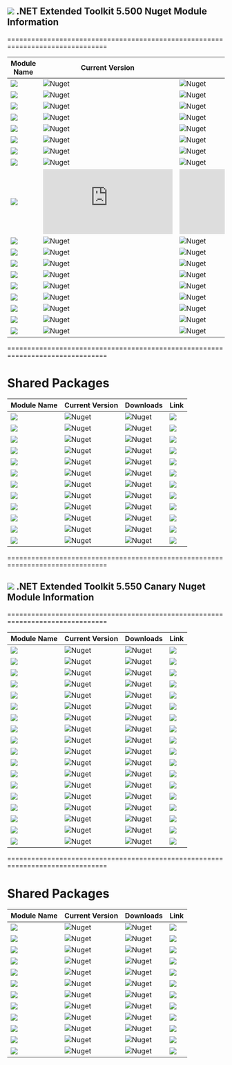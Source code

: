 ## <img src="https://github.com/Wagnerp/Krypton-NET-Version-Dashboard/blob/master/Assets/Icons/PNG/KR%2064%20%20x%2064%20Orange.png" /> .NET Extended Toolkit 5.500 Nuget Module Information

===============================================================================

| Module Name | Current Version | Downloads | Link |
|---|---|---|---|
| <img src="https://img.shields.io/badge/Module-Base-orange.svg?style=flat-square" /> | ![Nuget](https://img.shields.io/nuget/v/Krypton.Toolkit.Suite.Extended.Base?label=Version&logo=nuget&style=flat-square) | ![Nuget](https://img.shields.io/nuget/dt/Krypton.Toolkit.Suite.Extended.Base?color=brightgreen&label=Downloads&logo=nuget&style=flat-square) |  <a href="https://www.nuget.org/packages/Krypton.Toolkit.Suite.Extended.Base/"><img src="https://img.shields.io/badge/Download-Link-9cf.svg?style=flat-square" /></a> |
| <img src="https://img.shields.io/badge/Module-Circular ProgressBar-orange.svg?style=flat-square" /> | ![Nuget](https://img.shields.io/nuget/v/Krypton.Toolkit.Suite.Extended.Circular.Progress.Bar?label=Version&logo=nuget&style=flat-square) | ![Nuget](https://img.shields.io/nuget/dt/Krypton.Toolkit.Suite.Extended.Circular.Progress.Bar?color=brightgreen&label=Downloads&logo=nuget&style=flat-square) |  <a href="https://www.nuget.org/packages/Krypton.Toolkit.Suite.Extended.Circular.Progress.Bar/"><img src="https://img.shields.io/badge/Download-Link-9cf.svg?style=flat-square" /></a> |
| <img src="https://img.shields.io/badge/Module-Data Visualisation-orange.svg?style=flat-square" /> | ![Nuget](https://img.shields.io/nuget/v/Krypton.Toolkit.Suite.Extended.Data.Visualisation?label=Version&logo=nuget&style=flat-square) | ![Nuget](https://img.shields.io/nuget/dt/Krypton.Toolkit.Suite.Extended.Data.Visualisation?color=brightgreen&label=Downloads&logo=nuget&style=flat-square) | <a href="https://www.nuget.org/packages/Krypton.Toolkit.Suite.Extended.Data.Visualisation/"><img src="https://img.shields.io/badge/Download-Link-9cf.svg?style=flat-square" /></a> |
| <img src="https://img.shields.io/badge/Module-Drawing Suite-orange.svg?style=flat-square" /> | ![Nuget](https://img.shields.io/nuget/v/Krypton.Toolkit.Suite.Extended.Drawing.Suite?label=Version&logo=nuget&style=flat-square) | ![Nuget](https://img.shields.io/nuget/dt/Krypton.Toolkit.Suite.Extended.Drawing.Suite?color=brightgreen&label=Downloads&logo=nuget&style=flat-square) | <a href="https://www.nuget.org/packages/Krypton.Toolkit.Suite.Extended.Drawing.Suite/"><img src="https://img.shields.io/badge/Download-Link-9cf.svg?style=flat-square" /></a> |
| <img src="https://img.shields.io/badge/Module-Dialogs-orange.svg?style=flat-square" /> | ![Nuget](https://img.shields.io/nuget/v/Krypton.Toolkit.Suite.Extended.Dialogs?label=Version&logo=nuget&style=flat-square) | ![Nuget](https://img.shields.io/nuget/dt/Krypton.Toolkit.Suite.Extended.Dialogs?color=brightgreen&label=Downloads&logo=nuget&style=flat-square) | <a href="https://www.nuget.org/packages/Krypton.Toolkit.Suite.Extended.Dialogs/"><img src="https://img.shields.io/badge/Download-Link-9cf.svg?style=flat-square" /></a> |
| <img src="https://img.shields.io/badge/Module-Menu & Toolbar Items-orange.svg?style=flat-square" /> | ![Nuget](https://img.shields.io/nuget/v/Krypton.Toolkit.Suite.Extended.Tool.Strip.Items?label=Version&logo=nuget&style=flat-square) | ![Nuget](https://img.shields.io/nuget/dt/Krypton.Toolkit.Suite.Extended.Tool.Strip.Items?color=brightgreen&label=Downloads&logo=nuget&style=flat-square) |<a href="https://www.nuget.org/packages/Krypton.Toolkit.Suite.Extended.Tool.Strip.Items/"><img src="https://img.shields.io/badge/Download-Link-9cf.svg?style=flat-square" /></a> |
| <img src="https://img.shields.io/badge/Module-Software Updater-orange" /> | ![Nuget](https://img.shields.io/nuget/v/Krypton.Toolkit.Suite.Extended.Software.Updater?label=Version&logo=nuget&style=flat-square) | ![Nuget](https://img.shields.io/nuget/dt/Krypton.Toolkit.Suite.Extended.Software.Updater?color=brightgreen&label=Downloads&logo=nuget&style=flat-square) | <a href="https://www.nuget.org/packages/Krypton.Toolkit.Suite.Extended.Software.Updater/"><img src="https://img.shields.io/badge/Download-Link-9cf.svg?style=flat-square" /></a> |
| <img src="https://img.shields.io/badge/Module-Extended Standard Controls-orange" /> | ![Nuget](https://img.shields.io/nuget/v/Krypton.Toolkit.Suite.Extended.Standard.Controls?label=Version&logo=nuget&style=flat-square) | ![Nuget](https://img.shields.io/nuget/dt/Krypton.Toolkit.Suite.Extended.Standard.Controls?color=brightgreen&label=Downloads&logo=nuget&style=flat-square) | <a href="https://www.nuget.org/packages/Krypton.Toolkit.Suite.Extended.Standard.Control/"><img src="https://img.shields.io/badge/Download-Link-9cf.svg?style=flat-square" /></a> |
| <img src="https://img.shields.io/badge/Module-Fast Coloured TextBox-orange.svg?style=flat-square" /> | ![Nuget](https://img.shields.io/nuget/v/Krypton.Toolkit.Suite.Extended.Fast.Coloured.Text.Box?label=Version&logo=nuget&style=flat-square) | ![Nuget](https://img.shields.io/nuget/dt/Krypton.Toolkit.Suite.Extended.Fast.Coloured.Text.Box?color=brightgreen&label=Downloads&logo=nuget&style=flat-square) | <a href="https://www.nuget.org/packages/Krypton.Toolkit.Suite.Extended.Fast.Coloured.Text.Box/"><img src="https://img.shields.io/badge/Download-Link-9cf.svg?style=flat-square" /></a> |
| <img src="https://img.shields.io/badge/Module-Floating Menu & Toolbars-orange.svg?style=flat-square" /> | ![Nuget](https://img.shields.io/nuget/v/Krypton.Toolkit.Suite.Extended.Floating.Toolbars?label=Version&logo=nuget&style=flat-square) | ![Nuget](https://img.shields.io/nuget/dt/Krypton.Toolkit.Suite.Extended.Floating.Toolbars?color=brightgreen&label=Downloads&logo=nuget&style=flat-square) | <a href="https://www.nuget.org/packages/Krypton.Toolkit.Suite.Extended.Floating.Toolbars/"><img src="https://img.shields.io/badge/Download-Link-9cf.svg?style=flat-square" /></a> |
| <img src="https://img.shields.io/badge/Module-IO Components-orange.svg?style=flat-square" /> | ![Nuget](https://img.shields.io/nuget/v/Krypton.Toolkit.Suite.Extended.IO?label=Version&logo=nuget&style=flat-square) | ![Nuget](https://img.shields.io/nuget/dt/Krypton.Toolkit.Suite.Extended.IO?color=brightgreen&label=Downloads&logo=nuget&style=flat-square) | <a href="https://www.nuget.org/packages/Krypton.Toolkit.Suite.Extended.IO/"><img src="https://img.shields.io/badge/Download-Link-9cf.svg?style=flat-square" /></a> |
| <img src="https://img.shields.io/badge/Module-Outlook Grid-orange.svg?style=flat-square" /> | ![Nuget](https://img.shields.io/nuget/v/Krypton.Toolkit.Suite.Extended.Outlook.Grid?label=Version&logo=nuget&style=flat-square) | ![Nuget](https://img.shields.io/nuget/dt/Krypton.Toolkit.Suite.Extended.Outlook.Grid?color=brightgreen&label=Downloads&logo=nuget&style=flat-square) | <a href="https://www.nuget.org/packages/Krypton.Toolkit.Suite.Extended.Outlook.Grid/"><img src="https://img.shields.io/badge/Download-Link-9cf.svg?style=flat-square" /></a> |
| <img src="https://img.shields.io/badge/Module-Navi Suite-orange.svg?style=flat-square" /> | ![Nuget](https://img.shields.io/nuget/v/Krypton.Toolkit.Suite.Extended.Navi.Suite?label=Version&logo=nuget&style=flat-square) | ![Nuget](https://img.shields.io/nuget/dt/Krypton.Toolkit.Suite.Extended.Navi.Suite?color=brightgreen&label=Downloads&logo=nuget&style=flat-square) | <a href="https://www.nuget.org/packages/Krypton.Toolkit.Suite.Extended.Navi.Suite/"><img src="https://img.shields.io/badge/Download-Link-9cf.svg?style=flat-square" /></a> |
| <img src="https://img.shields.io/badge/Module-Networking-orange.svg?style=flat-square" /> | ![Nuget](https://img.shields.io/nuget/v/Krypton.Toolkit.Suite.Extended.Networking?label=Version&logo=nuget&style=flat-square) | ![Nuget](https://img.shields.io/nuget/dt/Krypton.Toolkit.Suite.Extended.Networking?color=brightgreen&label=Downloads&logo=nuget&style=flat-square) | <a href="https://www.nuget.org/packages/Krypton.Toolkit.Suite.Extended.Networking/"><img src="https://img.shields.io/badge/Download-Link-9cf.svg?style=flat-square" /></a> |
| <img src="https://img.shields.io/badge/Module-Notifications-orange.svg?style=flat-square" /> | ![Nuget](https://img.shields.io/nuget/v/Krypton.Toolkit.Suite.Extended.Notifications?label=Version&logo=nuget&style=flat-square) | ![Nuget](https://img.shields.io/nuget/dt/Krypton.Toolkit.Suite.Extended.Notifications?color=brightgreen&label=Downloads&logo=nuget&style=flat-square) | <a href="https://www.nuget.org/packages/Krypton.Toolkit.Suite.Extended.Notifications/"><img src="https://img.shields.io/badge/Download-Link-9cf.svg?style=flat-square" /></a> |
| <img src="https://img.shields.io/badge/Module-Task Dialogs-orange.svg?style=flat-square" /> | ![Nuget](https://img.shields.io/nuget/v/Krypton.Toolkit.Suite.Extended.Task.Dialogs?label=Version&logo=nuget&style=flat-square) | ![Nuget](https://img.shields.io/nuget/dt/Krypton.Toolkit.Suite.Extended.Task.Dialogs?color=brightgreen&label=Downloads&logo=nuget&style=flat-square) | <a href="https://www.nuget.org/packages/Krypton.Toolkit.Suite.Extended.Task.Dialogs/"><img src="https://img.shields.io/badge/Download-Link-9cf.svg?style=flat-square" /></a> |
| <img src="https://img.shields.io/badge/Module-Toggle Switches-orange.svg?style=flat-square" /> | ![Nuget](https://img.shields.io/nuget/v/Krypton.Toolkit.Suite.Extended.Toggle.Switch?label=Version&logo=nuget&style=flat-square) | ![Nuget](https://img.shields.io/nuget/dt/Krypton.Toolkit.Suite.Extended.Toggle.Switch?color=brightgreen&label=Downloads&logo=nuget&style=flat-square) | <a href="https://www.nuget.org/packages/Krypton.Toolkit.Suite.Extended.Toggle.Switch/"><img src="https://img.shields.io/badge/Download-Link-9cf.svg?style=flat-square" /></a> |
| <img src="https://img.shields.io/badge/Module-Wizard-orange.svg?style=flat-square" /> | ![Nuget](https://img.shields.io/nuget/v/Krypton.Toolkit.Suite.Extended.Wizard?label=Version&logo=nuget&style=flat-square) | ![Nuget](https://img.shields.io/nuget/dt/Krypton.Toolkit.Suite.Extended.Wizard?color=brightgreen&label=Downloads&logo=nuget&style=flat-square) | <a href="https://www.nuget.org/packages/Krypton.Toolkit.Suite.Extended.Wizard/"><img src="https://img.shields.io/badge/Download-Link-9cf.svg?style=flat-square" /></a> |

===============================================================================

# Shared Packages

| Module Name | Current Version | Downloads | Link |
|---|---|---|---|
| <img src="https://img.shields.io/badge/Module-Common-orange.svg?style=flat-square" /> | ![Nuget](https://img.shields.io/nuget/v/Krypton.Toolkit.Suite.Extended.Common?label=Version&logo=nuget&style=flat-square) | ![Nuget](https://img.shields.io/nuget/dt/Krypton.Toolkit.Suite.Extended.Common?color=brightgreen&label=Downloads&logo=nuget&style=flat-square) |  <a href="https://www.nuget.org/packages/Krypton.Toolkit.Suite.Extended.Common/"><img src="https://img.shields.io/badge/Download-Link-9cf.svg?style=flat-square" /></a> |
| <img src="https://img.shields.io/badge/Module-Core-orange.svg?style=flat-square" /> | ![Nuget](https://img.shields.io/nuget/v/Krypton.Toolkit.Suite.Extended.Core?label=Version&logo=nuget&style=flat-square) | ![Nuget](https://img.shields.io/nuget/dt/Krypton.Toolkit.Suite.Extended.Core?color=brightgreen&label=Downloads&logo=nuget&style=flat-square) | <a href="https://www.nuget.org/packages/Krypton.Toolkit.Suite.Extended.Core/"><img src="https://img.shields.io/badge/Download-Link-9cf.svg?style=flat-square" /></a> |
| <img src="https://img.shields.io/badge/Module-Global Utilities-orange.svg?style=flat-square" /> | ![Nuget](https://img.shields.io/nuget/v/Krypton.Toolkit.Suite.Extended.Global.Utilities?label=Version&logo=nuget&style=flat-square) | ![Nuget](https://img.shields.io/nuget/dt/Krypton.Toolkit.Suite.Extended.Global.Utilities?color=brightgreen&label=Downloads&logo=nuget&style=flat-square) | <a href="https://www.nuget.org/packages/Krypton.Toolkit.Suite.Extended.Global.Utilities/"><img src="https://img.shields.io/badge/Download-Link-9cf.svg?style=flat-square" /></a> |
| <img src="https://img.shields.io/badge/Module-Language Model-orange.svg?style=flat-square" /> | ![Nuget](https://img.shields.io/nuget/v/Krypton.Toolkit.Suite.Extended.Language.Model?label=Version&logo=nuget&style=flat-square) | ![Nuget](https://img.shields.io/nuget/dt/Krypton.Toolkit.Suite.Extended.Language.Model?color=brightgreen&label=Downloads&logo=nuget&style=flat-square) | <a href="https://www.nuget.org/packages/Krypton.Toolkit.Suite.Extended.Language.Model/"><img src="https://img.shields.io/badge/Download-Link-9cf.svg?style=flat-square" /></a> |
| <img src="https://img.shields.io/badge/Module-Palette Controller-orange.svg?style=flat-square" /> | ![Nuget](https://img.shields.io/nuget/v/Krypton.Toolkit.Suite.Extended.Palette.Controller?label=Version&logo=nuget&style=flat-square) | ![Nuget](https://img.shields.io/nuget/dt/Krypton.Toolkit.Suite.Extended.Palette.Controller?color=brightgreen&label=Downloads&logo=nuget&style=flat-square) |<a href="https://www.nuget.org/packages/Krypton.Toolkit.Suite.Extended.Palette.Controller/"><img src="https://img.shields.io/badge/Download-Link-9cf.svg?style=flat-square" /></a> |
| <img src="https://img.shields.io/badge/Module-Palette Controls-orange" /> | ![Nuget](https://img.shields.io/nuget/v/Krypton.Toolkit.Suite.Extended.Palette.Controls?label=Version&logo=nuget&style=flat-square) | ![Nuget](https://img.shields.io/nuget/dt/Krypton.Toolkit.Suite.Extended.Palette.Controls?color=brightgreen&label=Downloads&logo=nuget&style=flat-square) | <a href="https://www.nuget.org/packages/Krypton.Toolkit.Suite.Extended.Palette.Controls/"><img src="https://img.shields.io/badge/Download-Link-9cf.svg?style=flat-square" /></a> |
| <img src="https://img.shields.io/badge/Module-Palette Utilities-orange.svg?style=flat-square" /> | ![Nuget](https://img.shields.io/nuget/v/Krypton.Toolkit.Suite.Extended.Palette.Utilities?label=Version&logo=nuget&style=flat-square) | ![Nuget](https://img.shields.io/nuget/dt/Krypton.Toolkit.Suite.Extended.Palette.Utilities?color=brightgreen&label=Downloads&logo=nuget&style=flat-square) | <a href="https://www.nuget.org/packages/Krypton.Toolkit.Suite.Extended.Palette.Utilities/"><img src="https://img.shields.io/badge/Download-Link-9cf.svg?style=flat-square" /></a> |
| <img src="https://img.shields.io/badge/Module-Persistence-orange.svg?style=flat-square" /> | ![Nuget](https://img.shields.io/nuget/v/Krypton.Toolkit.Suite.Extended.Persistence?label=Version&logo=nuget&style=flat-square) | ![Nuget](https://img.shields.io/nuget/dt/Krypton.Toolkit.Suite.Extended.Persistence?color=brightgreen&label=Downloads&logo=nuget&style=flat-square) | <a href="https://www.nuget.org/packages/Krypton.Toolkit.Suite.Extended.Persistence/"><img src="https://img.shields.io/badge/Download-Link-9cf.svg?style=flat-square" /></a> |
| <img src="https://img.shields.io/badge/Module-Resources-orange.svg?style=flat-square" /> | ![Nuget](https://img.shields.io/nuget/v/Krypton.Toolkit.Suite.Extended.Resources?label=Version&logo=nuget&style=flat-square) | ![Nuget](https://img.shields.io/nuget/dt/Krypton.Toolkit.Suite.Extended.Resources?color=brightgreen&label=Downloads&logo=nuget&style=flat-square) | <a href="https://www.nuget.org/packages/Krypton.Toolkit.Suite.Extended.Resources/"><img src="https://img.shields.io/badge/Download-Link-9cf.svg?style=flat-square" /></a> |
| <img src="https://img.shields.io/badge/Module-Settings-orange.svg?style=flat-square" /> | ![Nuget](https://img.shields.io/nuget/v/Krypton.Toolkit.Suite.Extended.Settings?label=Version&logo=nuget&style=flat-square) | ![Nuget](https://img.shields.io/nuget/dt/Krypton.Toolkit.Suite.Extended.Settings?color=brightgreen&label=Downloads&logo=nuget&style=flat-square) | <a href="https://www.nuget.org/packages/Krypton.Toolkit.Suite.Extended.Settings/"><img src="https://img.shields.io/badge/Download-Link-9cf.svg?style=flat-square" /></a> |
| <img src="https://img.shields.io/badge/Module-Control Settings-orange.svg?style=flat-square" /> | ![Nuget](https://img.shields.io/nuget/v/Krypton.Toolkit.Suite.Extended.Control.Settings?label=Version&logo=nuget&style=flat-square) | ![Nuget](https://img.shields.io/nuget/dt/Krypton.Toolkit.Suite.Extended.Control.Settings?color=brightgreen&label=Downloads&logo=nuget&style=flat-square) | <a href="https://www.nuget.org/packages/Krypton.Toolkit.Suite.Extended.Control.Settings/"><img src="https://img.shields.io/badge/Download-Link-9cf.svg?style=flat-square" /></a> |
| <img src="https://img.shields.io/badge/Module-Utilities-orange.svg?style=flat-square" /> | ![Nuget](https://img.shields.io/nuget/v/Krypton.Toolkit.Suite.Extended.Utilities?label=Version&logo=nuget&style=flat-square) | ![Nuget](https://img.shields.io/nuget/dt/Krypton.Toolkit.Suite.Extended.Utilities?color=brightgreen&label=Downloads&logo=nuget&style=flat-square) | <a href="https://www.nuget.org/packages/Krypton.Toolkit.Suite.Extended.Utilities/"><img src="https://img.shields.io/badge/Download-Link-9cf.svg?style=flat-square" /></a> |

===============================================================================

## <img src="https://github.com/Wagnerp/Krypton-NET-Version-Dashboard/blob/master/Assets/Icons/PNG/KR%2064%20%20x%2064%20Orange.png" /> .NET Extended Toolkit 5.550 Canary Nuget Module Information

===============================================================================

| Module Name | Current Version | Downloads | Link |
|---|---|---|---|
| <img src="https://img.shields.io/badge/Module-Base-yellow.svg?style=flat-square" /> | ![Nuget](https://img.shields.io/nuget/v/Krypton.Toolkit.Suite.Extended.Base.Canary?label=Version&logo=nuget&style=flat-square) | ![Nuget](https://img.shields.io/nuget/dt/Krypton.Toolkit.Suite.Extended.Base.Canary?color=brightgreen&label=Downloads&logo=nuget&style=flat-square) |  <a href="https://www.nuget.org/packages/Krypton.Toolkit.Suite.Extended.Base.Canary/"><img src="https://img.shields.io/badge/Download-Link-9cf.svg?style=flat-square" /></a> |
| <img src="https://img.shields.io/badge/Module-Circular ProgressBar-yellow.svg?style=flat-square" /> | ![Nuget](https://img.shields.io/nuget/v/Krypton.Toolkit.Suite.Extended.Circular.Progress.Bar.Canary?label=Version&logo=nuget&style=flat-square) | ![Nuget](https://img.shields.io/nuget/dt/Krypton.Toolkit.Suite.Extended.Circular.Progress.Bar.Canary?color=brightgreen&label=Downloads&logo=nuget&style=flat-square) |  <a href="https://www.nuget.org/packages/Krypton.Toolkit.Suite.Extended.Circular.Progress.Bar.Canary/"><img src="https://img.shields.io/badge/Download-Link-9cf.svg?style=flat-square" /></a> |
| <img src="https://img.shields.io/badge/Module-Data Visualisation-yellow.svg?style=flat-square" /> | ![Nuget](https://img.shields.io/nuget/v/Krypton.Toolkit.Suite.Extended.Data.Visualisation.Canary?label=Version&logo=nuget&style=flat-square) | ![Nuget](https://img.shields.io/nuget/dt/Krypton.Toolkit.Suite.Extended.Data.Visualisation.Canary?color=brightgreen&label=Downloads&logo=nuget&style=flat-square) | <a href="https://www.nuget.org/packages/Krypton.Toolkit.Suite.Extended.Data.Visualisation.Canary/"><img src="https://img.shields.io/badge/Download-Link-9cf.svg?style=flat-square" /></a> |
| <img src="https://img.shields.io/badge/Module-Drawing Suite-yellow.svg?style=flat-square" /> | ![Nuget](https://img.shields.io/nuget/v/Krypton.Toolkit.Suite.Extended.Drawing.Suite.Canary?label=Version&logo=nuget&style=flat-square) | ![Nuget](https://img.shields.io/nuget/dt/Krypton.Toolkit.Suite.Extended.Drawing.Suite.Canary?color=brightgreen&label=Downloads&logo=nuget&style=flat-square) | <a href="https://www.nuget.org/packages/Krypton.Toolkit.Suite.Extended.Drawing.Suite.Canary/"><img src="https://img.shields.io/badge/Download-Link-9cf.svg?style=flat-square" /></a> |
| <img src="https://img.shields.io/badge/Module-Dialogs-yellow.svg?style=flat-square" /> | ![Nuget](https://img.shields.io/nuget/v/Krypton.Toolkit.Suite.Extended.Dialogs.Canary?label=Version&logo=nuget&style=flat-square) | ![Nuget](https://img.shields.io/nuget/dt/Krypton.Toolkit.Suite.Extended.Dialogs.Canary?color=brightgreen&label=Downloads&logo=nuget&style=flat-square) | <a href="https://www.nuget.org/packages/Krypton.Toolkit.Suite.Extended.Dialogs.Canary/"><img src="https://img.shields.io/badge/Download-Link-9cf.svg?style=flat-square" /></a> |
| <img src="https://img.shields.io/badge/Module-Menu & Toolbar Items-yellow.svg?style=flat-square" /> | ![Nuget](https://img.shields.io/nuget/v/Krypton.Toolkit.Suite.Extended.Tool.Strip.Items.Canary?label=Version&logo=nuget&style=flat-square) | ![Nuget](https://img.shields.io/nuget/dt/Krypton.Toolkit.Suite.Extended.Tool.Strip.Items.Canary?color=brightgreen&label=Downloads&logo=nuget&style=flat-square) |<a href="https://www.nuget.org/packages/Krypton.Toolkit.Suite.Extended.Tool.Strip.Items.Canary/"><img src="https://img.shields.io/badge/Download-Link-9cf.svg?style=flat-square" /></a> |
| <img src="https://img.shields.io/badge/Module-Software Updater-yellow" /> | ![Nuget](https://img.shields.io/nuget/v/Krypton.Toolkit.Suite.Extended.Software.Updater.Canary?label=Version&logo=nuget&style=flat-square) | ![Nuget](https://img.shields.io/nuget/dt/Krypton.Toolkit.Suite.Extended.Software.Updater.Canary?color=brightgreen&label=Downloads&logo=nuget&style=flat-square) | <a href="https://www.nuget.org/packages/Krypton.Toolkit.Suite.Extended.Software.Updater.Canary/"><img src="https://img.shields.io/badge/Download-Link-9cf.svg?style=flat-square" /></a> |
| <img src="https://img.shields.io/badge/Module-Extended Standard Controls-yellow" /> | ![Nuget](https://img.shields.io/nuget/v/Krypton.Toolkit.Suite.Extended.Standard.Controls.Canary?label=Version&logo=nuget&style=flat-square) | ![Nuget](https://img.shields.io/nuget/dt/Krypton.Toolkit.Suite.Extended.Standard.Controls.Canary?color=brightgreen&label=Downloads&logo=nuget&style=flat-square) | <a href="https://www.nuget.org/packages/Krypton.Toolkit.Suite.Extended.Standard.Control.Canary/"><img src="https://img.shields.io/badge/Download-Link-9cf.svg?style=flat-square" /></a> |
| <img src="https://img.shields.io/badge/Module-Fast Coloured TextBox-yellow.svg?style=flat-square" /> | ![Nuget](https://img.shields.io/nuget/v/Krypton.Toolkit.Suite.Extended.Fast.Coloured.Text.Box.Canary?label=Version&logo=nuget&style=flat-square) | ![Nuget](https://img.shields.io/nuget/dt/Krypton.Toolkit.Suite.Extended.Fast.Coloured.Text.Box.Canary?color=brightgreen&label=Downloads&logo=nuget&style=flat-square) | <a href="https://www.nuget.org/packages/Krypton.Toolkit.Suite.Extended.Fast.Coloured.Text.Box.Canary/"><img src="https://img.shields.io/badge/Download-Link-9cf.svg?style=flat-square" /></a> |
| <img src="https://img.shields.io/badge/Module-Floating Menu & Toolbars-yellow.svg?style=flat-square" /> | ![Nuget](https://img.shields.io/nuget/v/Krypton.Toolkit.Suite.Extended.Floating.Toolbars.Canary?label=Version&logo=nuget&style=flat-square) | ![Nuget](https://img.shields.io/nuget/dt/Krypton.Toolkit.Suite.Extended.Floating.Toolbars.Canary?color=brightgreen&label=Downloads&logo=nuget&style=flat-square) | <a href="https://www.nuget.org/packages/Krypton.Toolkit.Suite.Extended.Floating.Toolbars.Canary/"><img src="https://img.shields.io/badge/Download-Link-9cf.svg?style=flat-square" /></a> |
| <img src="https://img.shields.io/badge/Module-IO Components-yellow.svg?style=flat-square" /> | ![Nuget](https://img.shields.io/nuget/v/Krypton.Toolkit.Suite.Extended.IO.Canary?label=Version&logo=nuget&style=flat-square) | ![Nuget](https://img.shields.io/nuget/dt/Krypton.Toolkit.Suite.Extended.IO.Canary?color=brightgreen&label=Downloads&logo=nuget&style=flat-square) | <a href="https://www.nuget.org/packages/Krypton.Toolkit.Suite.Extended.IO.Canary/"><img src="https://img.shields.io/badge/Download-Link-9cf.svg?style=flat-square" /></a> |
| <img src="https://img.shields.io/badge/Module-Outlook Grid-yellow.svg?style=flat-square" /> | ![Nuget](https://img.shields.io/nuget/v/Krypton.Toolkit.Suite.Extended.Outlook.Grid.Canary?label=Version&logo=nuget&style=flat-square) | ![Nuget](https://img.shields.io/nuget/dt/Krypton.Toolkit.Suite.Extended.Outlook.Grid.Canary?color=brightgreen&label=Downloads&logo=nuget&style=flat-square) | <a href="https://www.nuget.org/packages/Krypton.Toolkit.Suite.Extended.Outlook.Grid.Canary/"><img src="https://img.shields.io/badge/Download-Link-9cf.svg?style=flat-square" /></a> |
| <img src="https://img.shields.io/badge/Module-Navi Suite-yellow.svg?style=flat-square" /> | ![Nuget](https://img.shields.io/nuget/v/Krypton.Toolkit.Suite.Extended.Navi.Suite.Canary?label=Version&logo=nuget&style=flat-square) | ![Nuget](https://img.shields.io/nuget/dt/Krypton.Toolkit.Suite.Extended.Navi.Suite.Canary?color=brightgreen&label=Downloads&logo=nuget&style=flat-square) | <a href="https://www.nuget.org/packages/Krypton.Toolkit.Suite.Extended.Navi.Suite.Canary/"><img src="https://img.shields.io/badge/Download-Link-9cf.svg?style=flat-square" /></a> |
| <img src="https://img.shields.io/badge/Module-Networking-yellow.svg?style=flat-square" /> | ![Nuget](https://img.shields.io/nuget/v/Krypton.Toolkit.Suite.Extended.Networking.Canary?label=Version&logo=nuget&style=flat-square) | ![Nuget](https://img.shields.io/nuget/dt/Krypton.Toolkit.Suite.Extended.Networking.Canary?color=brightgreen&label=Downloads&logo=nuget&style=flat-square) | <a href="https://www.nuget.org/packages/Krypton.Toolkit.Suite.Extended.Networking.Canary/"><img src="https://img.shields.io/badge/Download-Link-9cf.svg?style=flat-square" /></a> |
| <img src="https://img.shields.io/badge/Module-Notifications-yellow.svg?style=flat-square" /> | ![Nuget](https://img.shields.io/nuget/v/Krypton.Toolkit.Suite.Extended.Notifications.Canary?label=Version&logo=nuget&style=flat-square) | ![Nuget](https://img.shields.io/nuget/dt/Krypton.Toolkit.Suite.Extended.Notifications.Canary?color=brightgreen&label=Downloads&logo=nuget&style=flat-square) | <a href="https://www.nuget.org/packages/Krypton.Toolkit.Suite.Extended.Notifications.Canary/"><img src="https://img.shields.io/badge/Download-Link-9cf.svg?style=flat-square" /></a> |
| <img src="https://img.shields.io/badge/Module-Task Dialogs-yellow.svg?style=flat-square" /> | ![Nuget](https://img.shields.io/nuget/v/Krypton.Toolkit.Suite.Extended.Task.Dialogs.Canary?label=Version&logo=nuget&style=flat-square) | ![Nuget](https://img.shields.io/nuget/dt/Krypton.Toolkit.Suite.Extended.Task.Dialogs.Canary?color=brightgreen&label=Downloads&logo=nuget&style=flat-square) | <a href="https://www.nuget.org/packages/Krypton.Toolkit.Suite.Extended.Task.Dialogs.Canary/"><img src="https://img.shields.io/badge/Download-Link-9cf.svg?style=flat-square" /></a> |
| <img src="https://img.shields.io/badge/Module-Toggle Switches-yellow.svg?style=flat-square" /> | ![Nuget](https://img.shields.io/nuget/v/Krypton.Toolkit.Suite.Extended.Toggle.Switch.Canary/6.0.2106?label=Version&logo=nuget&style=flat-square) | ![Nuget](https://img.shields.io/nuget/dt/Krypton.Toolkit.Suite.Extended.Toggle.Switch.Canary?color=brightgreen&label=Downloads&logo=nuget&style=flat-square) | <a href="https://www.nuget.org/packages/Krypton.Toolkit.Suite.Extended.Toggle.Switch.Canary/"><img src="https://img.shields.io/badge/Download-Link-9cf.svg?style=flat-square" /></a> |
| <img src="https://img.shields.io/badge/Module-Wizard-yellow.svg?style=flat-square" /> | ![Nuget](https://img.shields.io/nuget/v/Krypton.Toolkit.Suite.Extended.Wizard.Canary?label=Version&logo=nuget&style=flat-square) | ![Nuget](https://img.shields.io/nuget/dt/Krypton.Toolkit.Suite.Extended.Wizard.Canary?color=brightgreen&label=Downloads&logo=nuget&style=flat-square) | <a href="https://www.nuget.org/packages/Krypton.Toolkit.Suite.Extended.Wizard.Canary/"><img src="https://img.shields.io/badge/Download-Link-9cf.svg?style=flat-square" /></a> |

===============================================================================

# Shared Packages

| Module Name | Current Version | Downloads | Link |
|---|---|---|---|
| <img src="https://img.shields.io/badge/Module-Common-yellow.svg?style=flat-square" /> | ![Nuget](https://img.shields.io/nuget/v/Krypton.Toolkit.Suite.Extended.Common.Canary?label=Version&logo=nuget&style=flat-square) | ![Nuget](https://img.shields.io/nuget/dt/Krypton.Toolkit.Suite.Extended.Common.Canary?color=brightgreen&label=Downloads&logo=nuget&style=flat-square) |  <a href="https://www.nuget.org/packages/Krypton.Toolkit.Suite.Extended.Common.Canary/"><img src="https://img.shields.io/badge/Download-Link-9cf.svg?style=flat-square" /></a> |
| <img src="https://img.shields.io/badge/Module-Core-yellow.svg?style=flat-square" /> | ![Nuget](https://img.shields.io/nuget/v/Krypton.Toolkit.Suite.Extended.Core.Canary?label=Version&logo=nuget&style=flat-square) | ![Nuget](https://img.shields.io/nuget/dt/Krypton.Toolkit.Suite.Extended.Core.Canary?color=brightgreen&label=Downloads&logo=nuget&style=flat-square) | <a href="https://www.nuget.org/packages/Krypton.Toolkit.Suite.Extended.Core.Canary/"><img src="https://img.shields.io/badge/Download-Link-9cf.svg?style=flat-square" /></a> |
| <img src="https://img.shields.io/badge/Module-Global Utilities-yellow.svg?style=flat-square" /> | ![Nuget](https://img.shields.io/nuget/v/Krypton.Toolkit.Suite.Extended.Global.Utilities.Canary?label=Version&logo=nuget&style=flat-square) | ![Nuget](https://img.shields.io/nuget/dt/Krypton.Toolkit.Suite.Extended.Global.Utilities.Canary?color=brightgreen&label=Downloads&logo=nuget&style=flat-square) | <a href="https://www.nuget.org/packages/Krypton.Toolkit.Suite.Extended.Global.Utilities.Canary/"><img src="https://img.shields.io/badge/Download-Link-9cf.svg?style=flat-square" /></a> |
| <img src="https://img.shields.io/badge/Module-Language Model-yellow.svg?style=flat-square" /> | ![Nuget](https://img.shields.io/nuget/v/Krypton.Toolkit.Suite.Extended.Language.Model.Canary?label=Version&logo=nuget&style=flat-square) | ![Nuget](https://img.shields.io/nuget/dt/Krypton.Toolkit.Suite.Extended.Language.Model.Canary?color=brightgreen&label=Downloads&logo=nuget&style=flat-square) | <a href="https://www.nuget.org/packages/Krypton.Toolkit.Suite.Extended.Language.Model.Canary/"><img src="https://img.shields.io/badge/Download-Link-9cf.svg?style=flat-square" /></a> |
| <img src="https://img.shields.io/badge/Module-Palette Controller-yellow.svg?style=flat-square" /> | ![Nuget](https://img.shields.io/nuget/v/Krypton.Toolkit.Suite.Extended.Palette.Controller.Canary?label=Version&logo=nuget&style=flat-square) | ![Nuget](https://img.shields.io/nuget/dt/Krypton.Toolkit.Suite.Extended.Palette.Controller.Canary?color=brightgreen&label=Downloads&logo=nuget&style=flat-square) |<a href="https://www.nuget.org/packages/Krypton.Toolkit.Suite.Extended.Palette.Controller.Canary/"><img src="https://img.shields.io/badge/Download-Link-9cf.svg?style=flat-square" /></a> |
| <img src="https://img.shields.io/badge/Module-Palette Controls-yellow" /> | ![Nuget](https://img.shields.io/nuget/v/Krypton.Toolkit.Suite.Extended.Palette.Controls.Canary?label=Version&logo=nuget&style=flat-square) | ![Nuget](https://img.shields.io/nuget/dt/Krypton.Toolkit.Suite.Extended.Palette.Controls.Canary?color=brightgreen&label=Downloads&logo=nuget&style=flat-square) | <a href="https://www.nuget.org/packages/Krypton.Toolkit.Suite.Extended.Palette.Controls.Canary/"><img src="https://img.shields.io/badge/Download-Link-9cf.svg?style=flat-square" /></a> |
| <img src="https://img.shields.io/badge/Module-Palette Utilities-yellow.svg?style=flat-square" /> | ![Nuget](https://img.shields.io/nuget/v/Krypton.Toolkit.Suite.Extended.Palette.Utilities.Canary?label=Version&logo=nuget&style=flat-square) | ![Nuget](https://img.shields.io/nuget/dt/Krypton.Toolkit.Suite.Extended.Palette.Utilities.Canary?color=brightgreen&label=Downloads&logo=nuget&style=flat-square) | <a href="https://www.nuget.org/packages/Krypton.Toolkit.Suite.Extended.Palette.Utilities.Canary/"><img src="https://img.shields.io/badge/Download-Link-9cf.svg?style=flat-square" /></a> |
| <img src="https://img.shields.io/badge/Module-Persistence-yellow.svg?style=flat-square" /> | ![Nuget](https://img.shields.io/nuget/v/Krypton.Toolkit.Suite.Extended.Persistence.Canary?label=Version&logo=nuget&style=flat-square) | ![Nuget](https://img.shields.io/nuget/dt/Krypton.Toolkit.Suite.Extended.Persistence.Canary?color=brightgreen&label=Downloads&logo=nuget&style=flat-square) | <a href="https://www.nuget.org/packages/Krypton.Toolkit.Suite.Extended.Persistence.Canary/"><img src="https://img.shields.io/badge/Download-Link-9cf.svg?style=flat-square" /></a> |
| <img src="https://img.shields.io/badge/Module-Resources-yellow.svg?style=flat-square" /> | ![Nuget](https://img.shields.io/nuget/v/Krypton.Toolkit.Suite.Extended.Resources.Canary?label=Version&logo=nuget&style=flat-square) | ![Nuget](https://img.shields.io/nuget/dt/Krypton.Toolkit.Suite.Extended.Resources.Canary?color=brightgreen&label=Downloads&logo=nuget&style=flat-square) | <a href="https://www.nuget.org/packages/Krypton.Toolkit.Suite.Extended.Resources.Canary/"><img src="https://img.shields.io/badge/Download-Link-9cf.svg?style=flat-square" /></a> |
| <img src="https://img.shields.io/badge/Module-Settings-yellow.svg?style=flat-square" /> | ![Nuget](https://img.shields.io/nuget/v/Krypton.Toolkit.Suite.Extended.Settings.Canary?label=Version&logo=nuget&style=flat-square) | ![Nuget](https://img.shields.io/nuget/dt/Krypton.Toolkit.Suite.Extended.Settings.Canary?color=brightgreen&label=Downloads&logo=nuget&style=flat-square) | <a href="https://www.nuget.org/packages/Krypton.Toolkit.Suite.Extended.Settings.Canary/"><img src="https://img.shields.io/badge/Download-Link-9cf.svg?style=flat-square" /></a> |
| <img src="https://img.shields.io/badge/Module-Control Settings-yellow.svg?style=flat-square" /> | ![Nuget](https://img.shields.io/nuget/v/Krypton.Toolkit.Suite.Extended.Control.Settings.Canary?label=Version&logo=nuget&style=flat-square) | ![Nuget](https://img.shields.io/nuget/dt/Krypton.Toolkit.Suite.Extended.Control.Settings.Canary?color=brightgreen&label=Downloads&logo=nuget&style=flat-square) | <a href="https://www.nuget.org/packages/Krypton.Toolkit.Suite.Extended.Control.Settings.Canary/"><img src="https://img.shields.io/badge/Download-Link-9cf.svg?style=flat-square" /></a> |
| <img src="https://img.shields.io/badge/Module-Utilities-yellow.svg?style=flat-square" /> | ![Nuget](https://img.shields.io/nuget/v/Krypton.Toolkit.Suite.Extended.Utilities.Canary?label=Version&logo=nuget&style=flat-square) | ![Nuget](https://img.shields.io/nuget/dt/Krypton.Toolkit.Suite.Extended.Utilities.Canary?color=brightgreen&label=Downloads&logo=nuget&style=flat-square) | <a href="https://www.nuget.org/packages/Krypton.Toolkit.Suite.Extended.Utilities.Canary/"><img src="https://img.shields.io/badge/Download-Link-9cf.svg?style=flat-square" /></a> |
